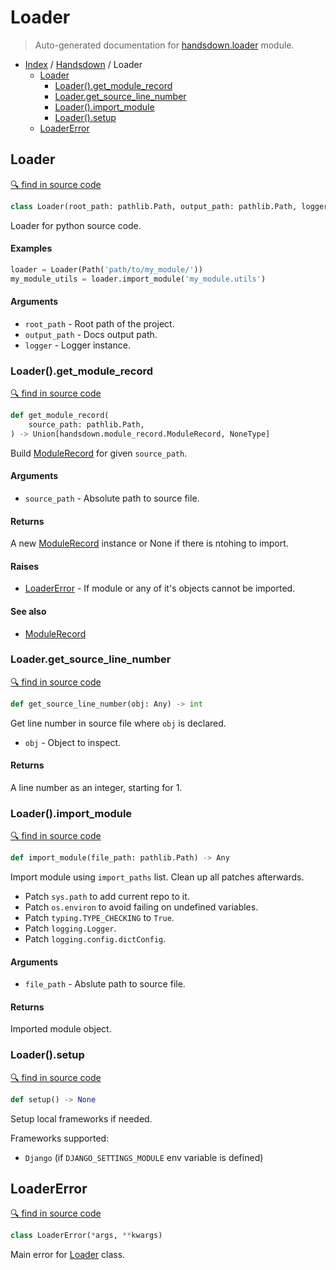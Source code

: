 # Loader

> Auto-generated documentation for [handsdown.loader](../../handsdown/loader.py) module.

- [Index](../README.md#modules) / [Handsdown](index.md#handsdown) / Loader
  - [Loader](#loader)
    - [Loader().get_module_record](#loaderget_module_record)
    - [Loader.get_source_line_number](#loaderget_source_line_number)
    - [Loader().import_module](#loaderimport_module)
    - [Loader().setup](#loadersetup)
  - [LoaderError](#loadererror)

## Loader

[🔍 find in source code](https://github.com/vemel/handsdown/blob/master/handsdown/loader.py#L25)

```python
class Loader(root_path: pathlib.Path, output_path: pathlib.Path, logger: logging.Logger)
```

Loader for python source code.

#### Examples

```python
loader = Loader(Path('path/to/my_module/'))
my_module_utils = loader.import_module('my_module.utils')
```

#### Arguments

- `root_path` - Root path of the project.
- `output_path` - Docs output path.
- `logger` - Logger instance.

### Loader().get_module_record

[🔍 find in source code](https://github.com/vemel/handsdown/blob/master/handsdown/loader.py#L83)

```python
def get_module_record(
    source_path: pathlib.Path,
) -> Union[handsdown.module_record.ModuleRecord, NoneType]
```

Build [ModuleRecord](module_record.md#modulerecord) for given `source_path`.

#### Arguments

- `source_path` - Absolute path to source file.

#### Returns

A new [ModuleRecord](module_record.md#modulerecord) instance or None if there is ntohing to import.

#### Raises

- [LoaderError](#loadererror) - If module or any of it's objects cannot be imported.

#### See also

- [ModuleRecord](module_record.md#modulerecord)

### Loader.get_source_line_number

[🔍 find in source code](https://github.com/vemel/handsdown/blob/master/handsdown/loader.py#L483)

```python
def get_source_line_number(obj: Any) -> int
```

Get line number in source file where `obj` is declared.

- `obj` - Object to inspect.

#### Returns

A line number as an integer, starting for 1.

### Loader().import_module

[🔍 find in source code](https://github.com/vemel/handsdown/blob/master/handsdown/loader.py#L229)

```python
def import_module(file_path: pathlib.Path) -> Any
```

Import module using `import_paths` list. Clean up all patches afterwards.

- Patch `sys.path` to add current repo to it.
- Patch `os.environ` to avoid failing on undefined variables.
- Patch `typing.TYPE_CHECKING` to `True`.
- Patch `logging.Logger`.
- Patch `logging.config.dictConfig`.

#### Arguments

- `file_path` - Abslute path to source file.

#### Returns

Imported module object.

### Loader().setup

[🔍 find in source code](https://github.com/vemel/handsdown/blob/master/handsdown/loader.py#L59)

```python
def setup() -> None
```

Setup local frameworks if needed.

Frameworks supported:
- `Django` (if `DJANGO_SETTINGS_MODULE` env variable is defined)

## LoaderError

[🔍 find in source code](https://github.com/vemel/handsdown/blob/master/handsdown/loader.py#L19)

```python
class LoaderError(*args, **kwargs)
```

Main error for [Loader](#loader) class.
